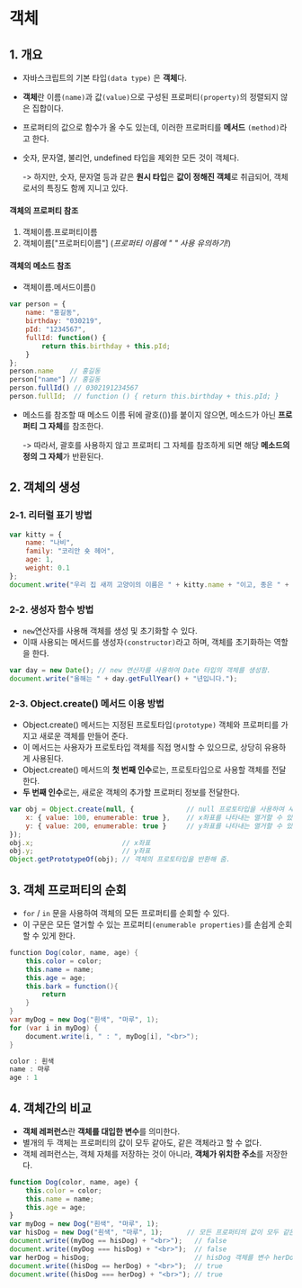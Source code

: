 # 객체

## 1. 개요

- 자바스크립트의 기본 타입`(data type)` 은 **객체**다.
- **객체**란 이름`(name)`과 값`(value)`으로 구성된 프로퍼티`(property)`의 정렬되지 않은 집합이다.
- 프로퍼티의 값으로 함수가 올 수도 있는데, 이러한 프로퍼티를 **메서드** `(method)`라고 한다.

- 숫자, 문자열, 불리언, undefined 타입을 제외한 모든 것이 객체다.

  -> 하지만, 숫자, 문자열 등과 같은 **원시 타입**은 **값이 정해진 객체**로 취급되어, 객체로서의 특징도 함께 지니고 있다.



#### 객체의 프로퍼티 참조

1. 객체이름.프로퍼티이름
2. 객체이름["프로퍼티이름"]   (*프로퍼티 이름에 " " 사용 유의하기!*)



#### 객체의 메소드 참조

- 객체이름.메서드이름()

~~~ javascript
var person = {
    name: "홍길동",
    birthday: "030219",
    pId: "1234567",
    fullId: function() {
        return this.birthday + this.pId;
    }
};
person.name    // 홍길동
person["name"] // 홍길동
person.fullId() // 0302191234567
person.fullId;  // function () { return this.birthday + this.pId; } 
~~~

- 메소드를 참조할 때 메소드 이름 뒤에 괄호(())를 붙이지 않으면, 메소드가 아닌 **프로퍼티 그 자체**를 참조한다.

  -> 따라서, 괄호를 사용하지 않고 프로퍼티 그 자체를 참조하게 되면 해당 **메소드의 정의 그 자체**가 반환된다.





## 2. 객체의 생성

### 2-1. 리터럴 표기 방법

~~~javascript
var kitty = {
    name: "나비",
    family: "코리안 숏 헤어",
    age: 1,
    weight: 0.1
};
document.write("우리 집 새끼 고양이의 이름은 " + kitty.name + "이고, 종은 " + kitty.family + "입니다.");
~~~



### 2-2. 생성자 함수 방법

- `new`연산자를 사용해 객체를 생성 및 초기화할 수 있다.
- 이때 사용되는 메서드를 생성자`(constructor)`라고 하며, 객체를 초기화하는 역할을 한다.

~~~ javascript
var day = new Date(); // new 연산자를 사용하여 Date 타입의 객체를 생성함.
document.write("올해는 " + day.getFullYear() + "년입니다.");
~~~



### 2-3. Object.create() 메서드 이용 방법

- Object.create() 메서드는 지정된 프로토타입`(prototype)` 객체와 프로퍼티를 가지고 새로운 객체를 만들어 준다.
- 이 메서드는 사용자가 프로토타입 객체를 직접 명시할 수 있으므로, 상당히 유용하게 사용된다.
- Object.create() 메서드의 **첫 번째 인수**로는, 프로토타입으로 사용할 객체를 전달한다.
- **두 번째 인수**로는, 새로운 객체의 추가할 프로퍼티 정보를 전달한다.

~~~javascript
var obj = Object.create(null, {             // null 프로토타입을 사용하여 새로운 객체를 만들고
    x: { value: 100, enumerable: true },    // x좌표를 나타내는 열거할 수 있는 프로퍼티와
    y: { value: 200, enumerable: true }     // y좌표를 나타내는 열거할 수 있는 프로퍼티를 추가함.
});
obj.x;                      // x좌표
obj.y;                      // y좌표 
Object.getPrototypeOf(obj); // 객체의 프로토타입을 반환해 줌.
~~~





## 3. 객체 프로퍼티의 순회

- `for` / `in` 문을 사용하여 객체의 모든 프로퍼티를 순회할 수 있다.
- 이 구문은 모든 열거할 수 있는 프로퍼티`(enumerable properties)`를 손쉽게 순회할 수 있게 한다.

~~~ java
function Dog(color, name, age) {
    this.color = color;
    this.name = name;
    this.age = age;
    this.bark = function(){
        return 
    }
}
var myDog = new Dog("흰색", "마루", 1);
for (var i in myDog) {
    document.write(i, " : ", myDog[i], "<br>");
}
~~~

~~~javascript
color : 흰색
name : 마루
age : 1
~~~





## 4. 객체간의 비교

- **객체 레퍼런스**란 **객체를 대입한 변수**를 의미한다. 
- 별개의 두 객체는 프로퍼티의 값이 모두 같아도, 같은 객체라고 할 수 없다.
- 객체 레퍼런스는, 객체 자체를 저장하는 것이 아니라, **객체가 위치한 주소**를 저장한다.

~~~javascript
function Dog(color, name, age) {
    this.color = color;
    this.name = name;
    this.age = age;
}
var myDog = new Dog("흰색", "마루", 1);
var hisDog = new Dog("흰색", "마루", 1);      // 모든 프로퍼티의 값이 모두 같은 객체를 생성함.
document.write((myDog == hisDog) + "<br>");   // false
document.write((myDog === hisDog) + "<br>");  // false
var herDog = hisDog;                          // hisDog 객체를 변수 herDog에 대입함.
document.write((hisDog == herDog) + "<br>");  // true
document.write((hisDog === herDog) + "<br>"); // true
~~~

